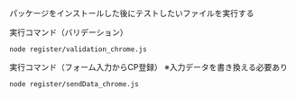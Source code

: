 パッケージをインストールした後にテストしたいファイルを実行する

実行コマンド（バリデーション）
```
node register/validation_chrome.js
```

実行コマンド（フォーム入力からCP登録）
※入力データを書き換える必要あり
```
node register/sendData_chrome.js
```


